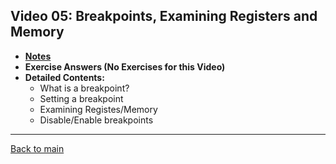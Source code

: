 ## Video 05: Breakpoints, Examining Registers and Memory

- **[Notes](notes.md)**
- **Exercise Answers (No Exercises for this Video)**
- **Detailed Contents:**
  - What is a breakpoint?
  - Setting a breakpoint
  - Examining Registes/Memory
  - Disable/Enable breakpoints

---
 
[Back to main](https://github.com/rot0xd/SecurityTube/blob/master/SGDE/README.md)
